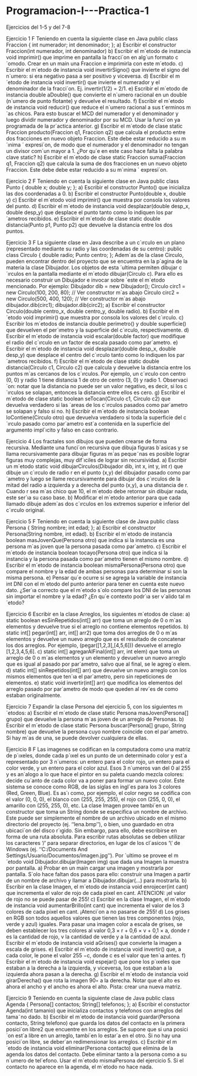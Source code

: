 # Programacion-I---Practica-1
Ejercicios del 1-5 y del 7-8

Ejercicio 1 F
Teniendo en cuenta la siguiente clase en Java
public class Fraccion
{
int numerador;
int denominador;
};
a) Escribir el constructor Fraccion(int numerador, int denominador)
b) Escribir el m´etodo de instancia void imprimir() que imprime en pantalla la fracci´on en alg´un
formato c´omodo. Crear en un main una Fraccion e imprimirla con este m´etodo.
c) Escribir el m´etodo de instancia void invertirSigno() que invierte el signo del n´umero: si era
negativo pasa a ser positivo y viceversa.
d) Escribir el m´etodo de instancia void invertir() que invierte el numerador y el denominador de
la fracci´on. Ej. invertir(1/2) = 2/1.
e) Escribir el m´etodo de instancia double aDouble() que convierte el n´umero racional en un double
(n´umero de punto flotante) y devuelve el resultado.
f) Escribir el m´etodo de instancia void reducir() que reduce el n´umero racional a sus t´erminos m´as
chicos. Para esto buscar el MCD del numerador y el denominador y luego dividir numerador y
denominador por su MCD. Usar la funci´on ya programada de la pr´actica anterior.
g) Escribir el m´etodo de clase static Fraccion producto(Fraccion q1, Fraccion q2) que calcula el
producto entre dos fracciones en nuevo objeto Fraccion. Este debe estar reducido a su m´ınima ´
expresi´on, de modo que el numerador y el denominador no tengan un divisor com´un mayor a 1.
¿Por qu´e en este caso hace falta la palabra clave static?
h) Escribir el m´etodo de clase static Fraccion suma(Fraccion q1, Fraccion q2) que calcula la suma
de dos fracciones en un nuevo objeto Fraccion. Este debe debe estar reducido a su m´ınima ´
expresi´on.


Ejercicio 2 F
Teniendo en cuenta la siguiente clase en Java
public class Punto
{
double x;
double y;
};
a) Escribir el constructor Punto() que inicializa las dos coordenadas a 0.
b) Escribir el constructor Punto(double x, double y)
c) Escribir el m´etodo void imprimir() que muestra por consola los valores del punto.
d) Escribir el m´etodo de instancia void desplazar(double desp_x, double desp_y) que desplace el
punto tanto como lo indiquen los par´ametros recibidos.
e) Escribir el m´etodo de clase static double distancia(Punto p1, Punto p2) que devuelve la distancia
entre los dos puntos.


Ejercicio 3 F
La siguiente clase en Java describe a un c´ırculo en un plano (representado mediante su radio y
las coordenadas de su centro):
public class Circulo
{
double radio;
Punto centro;
};
Adem´as de la clase Circulo, pueden encontrar dentro del proyecto que se encuentra en la p´agina
de la materia la clase Dibujador. Los objetos de esta ´ultima permiten dibujar c´ırculos en la pantalla
mediante el m´etodo dibujar(Circulo c). Para ello es necesario construir un Dibujador e invocar
sobre ´este el m´etodo mencionado. Por ejemplo:
Dibujador dib = new Dibujador();
Circulo circ1 = new Circulo(100, 200, 80); // Ver constructor m´as abajo
Circulo circ2 = new Circulo(500, 400, 120); // Ver constructor m´as abajo
dibujador.dib(circ1);
dibujador.dib(circ2);
a) Escribir el constructor Circulo(double centro_x, double centro_y, double radio).
b) Escribir el m´etodo void imprimir() que muestra por consola los valores del c´ırculo.
c) Escribir los m´etodos de instancia double perimetro() y double superficie() que devuelven el
per´ımetro y la superficie del c´ırculo, respectivamente.
d) Escribir el m´etodo de instancia void escalar(double factor) que modifique el radio del c´ırculo
en un factor de escala pasado como par´ametro.
e) Escribir el m´etodo de instancia void desplazar(double desp_x, double desp_y) que desplace el
centro del c´ırculo tanto como lo indiquen los par´ametros recibidos.
f) Escribir el m´etodo de clase static double distancia(Circulo c1, Circulo c2) que calcula y devuelve la distancia entre los puntos m´as cercanos de los c´ırculos. Por ejemplo, un c´ırculo con centro
(0, 0) y radio 1 tiene distancia 1 de otro de centro (3, 0) y radio 1. Observaci´on: notar que la
distancia no puede ser un valor negativo, es decir, si los c´ırculos se solapan, entonces la distancia
entre ellos es cero.
g) Escribir el m´etodo de clase static boolean seTocan(Circulo c1, Circulo c2) que devuelva verdadero si las ´areas de los c´ırculos pasados como par´ametro se solapan y falso si no.
h) Escribir el m´etodo de instancia boolean loContiene(Circulo otro) que devuelva verdadero si toda
la superficie del c´ırculo pasado como par´ametro est´a contenida en la superficie del argumento
impl´ıcito y falso en caso contrario.


Ejercicio 4
Los fractales son dibujos que pueden crearse de forma recursiva. Mediante una funci´on recursiva
que dibuja figuras b´asicas y se llama recursivamente para dibujar figuras m´as peque˜nas es posible
lograr figuras muy complejas, muy dif´ıciles de lograr sin recursividad.
a) Escribir un m´etodo static void dibujarCirculos(Dibujador dib, int x, int y, int r) que dibuje un
c´ırculo de radio r en el punto (x,y) del dibujador pasado como par´ametro y luego se llame
recursivamente para dibujar dos c´ırculos de la mitad del radio a izquierda y a derecha del punto
(x,y), a una distancia de r. Cuando r sea m´as chico que 10, el m´etodo debe retornar sin dibujar
nada, este ser´ıa su caso base.
b) Modificar el m´etodo anterior para que cada llamado dibuje adem´as dos c´ırculos en los extremos
superior e inferior del c´ırculo original.


Ejercicio 5 F
Teniendo en cuenta la siguiente clase de Java
public class Persona
{
String nombre;
int edad;
};
a) Escribir el constructor Persona(String nombre, int edad).
b) Escribir el m´etodo de instancia boolean masJovenQue(Persona otro) que indica si la instancia es
una persona m´as joven que la persona pasada como par´ametro.
c) Escribir el m´etodo de instancia boolean tocayo(Persona otro) que indica si la instancia y la
persona pasada como par´ametro tienen el mismo nombre.
d) Escribir el m´etodo de instancia boolean mismaPersona(Persona otro) que compare el nombre y
la edad de ambas personas para determinar si son la misma persona.
e) Pensar qu´e ocurre si se agrega la variable de instancia int DNI con el m´etodo del punto anterior
para tener en cuenta este nuevo dato. ¿Ser´ıa correcto que el m´etodo s´olo compare los DNI de
las personas sin importar el nombre y la edad? ¿En qu´e contexto podr´ıa ser v´alido tal m´etodo?


Ejercicio 6
Escribir en la clase Arreglos, los siguientes m´etodos de clase:
a) static boolean esSinRepetidos(int[] arr) que toma un arreglo de 0 o m´as elementos y devuelve
true si el arreglo no contiene elementos repetidos.
b) static int[] pegar(int[] arr, int[] arr2) que toma dos arreglos de 0 o m´as elementos y devuelve un nuevo arreglo que es el resultado de concatenar los dos arreglos. Por ejemplo,
(pegar([1,2,3],[4,5,6])) devuelve el arreglo [1,2,3,4,5,6].
c) static int[] agregarAlFinal(int[] arr, int elem) que toma un arreglo de 0 o m´as elementos y un
elemento y devuelve un nuevo arreglo que es igual al pasado por par´ametro, salvo que al final,
se le agreg´o elem.
d) static int[] sinRepetidos(int[] arr) que devuelve un nuevo arreglo con los mismos elementos que
ten´ıa el par´ametro, pero sin repeticiones de elementos.
e) static void invertir(int[] arr) que modifica los elementos del arreglo pasado por par´ametro de
modo que queden al rev´es de como estaban originalmente.


Ejercicio 7
Expandir la clase Persona del ejercicio 5, con los siguientes m´etodos:
a) Escribir el m´etodo de clase static Persona masJoven(Persona[] grupo) que devuelve la persona m´as
joven de un arreglo de Personas.
b) Escribir el m´etodo de clase static Persona buscar(Persona[] grupo, String nombre) que devuelve la
persona cuyo nombre coincide con el par´ametro. Si hay m´as de una, se puede devolver cualquiera
de ellas.


Ejercicio 8 F
Las imagenes se codifican en la computadora como una matriz de p´ıxeles, donde cada p´ıxel es
un punto de un determinado color y est´a representado por 3 n´umeros: un entero para el color rojo,
un entero para el color verde, y un entero para el color azul. Esos 3 n´umeros van del 0 al 255 y
es an´alogo a lo que hace el pintor en su paleta cuando mezcla colores: decide cu´anto de cada color
va a poner para formar un nuevo color. Este sistema se conoce como RGB, de las siglas en ingl´es
para los 3 colores (Red, Green, Blue). Es as´ı como, por ejemplo, el color negro se codifica con el
valor (0, 0, 0), el blanco con (255, 255, 255), el rojo con (255, 0, 0), el amarillo con (255, 255, 0), etc.
La clase Imagen provee tambi´en un constructor que toma un String donde se especifica un
nombre de archivo. Este puede ser simplemente el nombre de un archivo ubicado en el mismo
directorio del proyecto (ej. ‘‘lena.bmp’’), o bien, uno guardado en otra ubicaci´on del disco r´ıgido.
Sin embargo, para ello, debe escribirse en forma de una ruta absoluta. Para escribir rutas absolutas
se deben utilizar los caracteres ‘/’ para separar directorios, en lugar de los cl´asicos ‘\’ de Windows
(ej. ‘‘C:/Documents And Settings/Usuario/Documentos/imagen.jpg’’). Por ´ultimo se provee
el m´etodo void Dibujador.dibujar(Imagen img) que dada una Imagen la muestra por pantalla.
a) Probar en un main cargar una imagen y mostrarla por pantalla. S´olo hace faltan dos pasos para
ello: construir una Imagen a partir de un nombre de archivo y llamar a Dibujador.dibujar(...)
para mostrarla.
b) Escribir en la clase Imagen, el m´etodo de instancia void enrojecer(int cant) que incrementa el
valor de rojo de cada pixel en cant. ATENCION: ¡el valor de rojo no se puede pasar de 255!
c) Escribir en la clase Imagen, el m´etodo de instancia void aumentarBrillo(int cant) que incrementa
el valor de los 3 colores de cada pixel en cant. ¡Atenci´on a no pasarse de 255!
d) Los grises en RGB son todos aquellos valores que tienen las tres componentes (rojo, verde y
azul) iguales. Para pasar una imagen color a escala de grises, se deben establecer los tres colores
al valor 0,3 × r + 0,6 × v + 0,1 × a, donde r es la cantidad de rojo, v la cantidad de verde y
a la cantidad de azul. Escribir el m´etodo de instancia void aGrises() que convierte la imagen a
escala de grises.
e) Escribir el m´etodo de instancia void invertir() que, a cada color, le pone el valor 255 −c, donde
c es el valor que ten´ıa antes.
f) Escribir el m´etodo de instancia void espejar() que pone los p´ıxeles que estaban a la derecha a
la izquierda, y viceversa, los que estaban a la izquierda ahora pasan a la derecha.
g) Escribir el m´etodo de instancia void girarDerecha() que rota la imagen 90◦ a la derecha. Notar
que el alto es ahora el ancho y el ancho es ahora el alto. Pista: crear una nueva matriz.


Ejercicio 9
Teniendo en cuenta la siguiente clase de Java
public class Agenda
{
Persona[] contactos;
String[] telefonos;
};
a) Escribir el constuctor Agenda(int tamanio) que inicializa contactos y telefonos con arreglos
del tama˜no dado.
b) Escribir el m´etodo de instancia void guardar(Persona contacto, String telefono) que guarda los
datos del contacto en la primera posici´on libre2 que encuentre en los arreglos. Se supone que si
una posici´on est´a libre en un arreglo, tambi´en lo estar´a en el otro. Si no hay una posici´on libre,
se deber´an redimensionar los arreglos.
c) Escribir el m´etodo de instancia void eliminar(Persona contacto) que elimina de la agenda los
datos del contacto. Debe eliminar tanto a la persona como a su n´umero de tel´efono. Usar el
m´etodo mismaPersona del ejercicio 5. Si el contacto no aparece en la agenda, el m´etodo no hace
nada.


